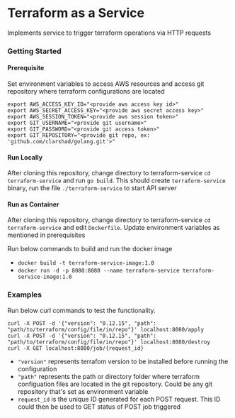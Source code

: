 # Terraform as a Service

Implements service to trigger terraform operations via HTTP requests

### Getting Started

#### Prerequisite

Set environment variables to access AWS resources and access git repository where terraform configurations are located

```
export AWS_ACCESS_KEY_ID="<provide aws access key id>"
export AWS_SECRET_ACCESS_KEY="<provide aws secret access key>"
export AWS_SESSION_TOKEN="<provide aws session token>"
export GIT_USERNAME="<provide git username>"
export GIT_PASSWORD="<provide git access token>"
export GIT_REPOSITORY="<provide git repo, ex: 'github.com/clarshad/golang.git'>"
```

#### Run Locally

After cloning this repository, change directory to terraform-service `cd terraform-service` and run `go build`. This should create `terraform-service` binary, run the file `./terraform-service` to start API server

#### Run as Container

After cloning this repository, change directory to terraform-service `cd terraform-service` and edit `Dockerfile`. Update environment variables as mentioned in prerequisites

Run below commands to build and run the docker image
- `docker build -t terraform-service-image:1.0`
- `docker run -d -p 8080:8080 --name terraform-service terraform-service-image:1.0`

### Examples

Run below curl commands to test the functionality.

```
curl -X POST -d '{"version": "0.12.15", "path": "path/to/terraform/config/file/in/repo"}' localhost:8080/apply
curl -X POST -d '{"version": "0.12.15", "path": "path/to/terraform/config/file/in/repo"}' localhost:8080/destroy
curl -X GET localhost:8080/job/{request_id}
```

- `"version"` represents terrafom version to be installed before running the configuration
- `"path"` represents the path or directory folder where terraform configuation files are located in the git repository. Could be any git repository that's set as environment variable
- `request_id` is the unique ID generated for each POST request. This ID could then be used to GET status of POST job triggered